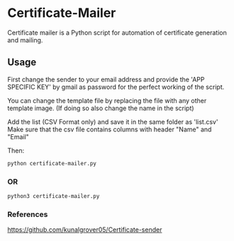 # Certificate-Mailer
Certificate mailer is a Python script for automation of certificate generation and mailing.

## Usage
First change the sender to your email address and provide the 'APP SPECIFIC KEY' by gmail as password for the perfect working of the script.

You can change the template file by replacing the file with any other template image. 
(If doing so also change the name in the script)

Add the list (CSV Format only) and save it in the same folder as 'list.csv'
Make sure that the csv file contains columns with header "Name" and "Email"

Then: 
```bash
python certificate-mailer.py
```
### OR
```bash
python3 certificate-mailer.py
```

### References 
https://github.com/kunalgrover05/Certificate-sender